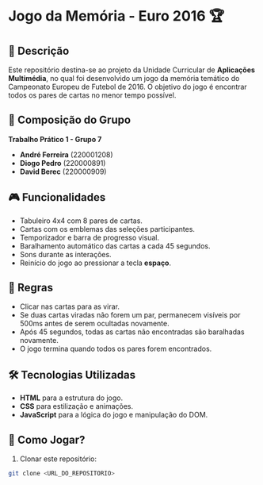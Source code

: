 # Jogo da Memória - Euro 2016 🏆

## 📌 Descrição

Este repositório destina-se ao projeto da Unidade Curricular de **Aplicações Multimédia**, no qual foi desenvolvido um jogo da memória temático do Campeonato Europeu de Futebol de 2016. O objetivo do jogo é encontrar todos os pares de cartas no menor tempo possível.

## 👥 Composição do Grupo

**Trabalho Prático 1 - Grupo 7**

- **André Ferreira** (220001208)
- **Diogo Pedro** (220000891)
- **David Berec** (220000909)

## 🎮 Funcionalidades

- Tabuleiro 4x4 com 8 pares de cartas.
- Cartas com os emblemas das seleções participantes.
- Temporizador e barra de progresso visual.
- Baralhamento automático das cartas a cada 45 segundos.
- Sons durante as interações.
- Reinício do jogo ao pressionar a tecla **espaço**.

## 📜 Regras

- Clicar nas cartas para as virar.
- Se duas cartas viradas não forem um par, permanecem visíveis por 500ms antes de serem ocultadas novamente.
- Após 45 segundos, todas as cartas não encontradas são baralhadas novamente.
- O jogo termina quando todos os pares forem encontrados.

## 🛠️ Tecnologias Utilizadas

- **HTML** para a estrutura do jogo.
- **CSS** para estilização e animações.
- **JavaScript** para a lógica do jogo e manipulação do DOM.

## 🚀 Como Jogar?

1. Clonar este repositório:

```bash
git clone <URL_DO_REPOSITORIO>
```
